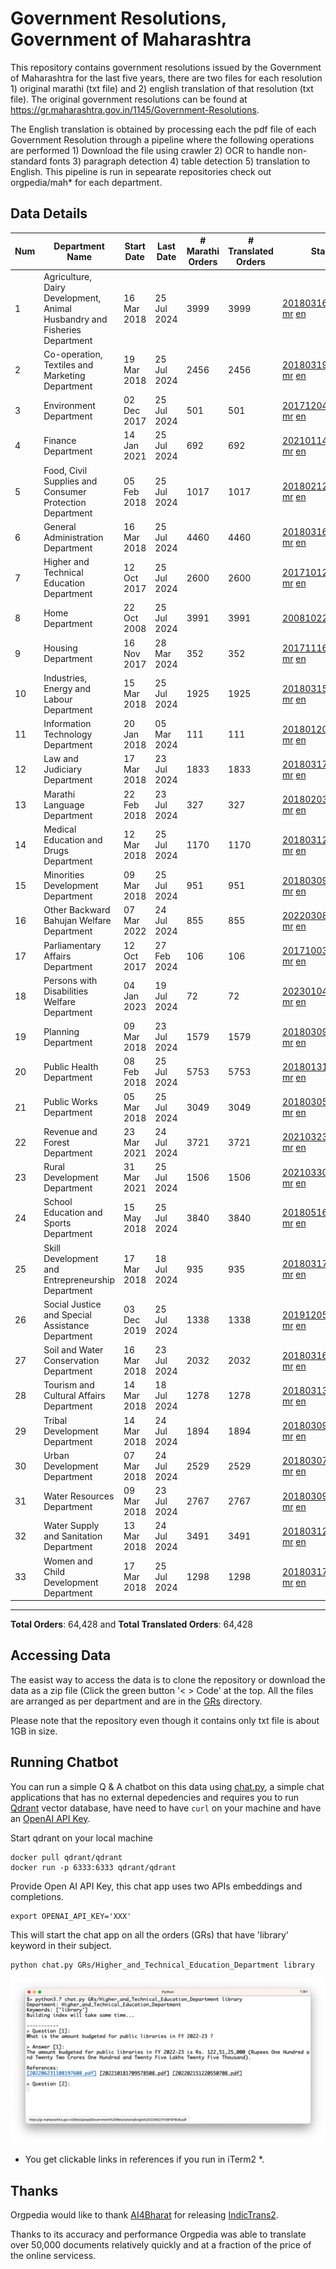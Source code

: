 # Government Resolutions, Government of Maharashtra

This repository contains government resolutions issued by the Government of Maharashtra for the last five years, there are two files for each resolution 1) original marathi (txt file) and 2) english translation of that resolution (txt file). The original government resolutions can be found at https://gr.maharashtra.gov.in/1145/Government-Resolutions.

The English translation is obtained by processing each the pdf file of each Government Resolution through a pipeline where the following operations are performed 1) Download the file using crawler 2) OCR to handle non-standard fonts 3) paragraph detection 4) table  detection 5) translation to English. This pipeline is run in sepearate repositories check out orgpedia/mah* for each department.


## Data Details

| Num | Department Name | Start Date | Last Date | # Marathi Orders | # Translated Orders | Starting Order | Last Order |
| --- | --------------- | ---------- | --------- | ---------------- | ------------------- | -------------- | ---------- |
| 1 | Agriculture, Dairy Development, Animal Husbandry and Fisheries Department | 16 Mar 2018 | 25 Jul 2024 | 3999 | 3999 | [201803161624182101.pdf](https://gr.maharashtra.gov.in/Site/Upload/Government%20Resolutions/English/201803161624182101.pdf) [mr](GRs/Agriculture,_Dairy_Development,_Animal_Husbandry_and_Fisheries_Department/201803161624182101.pdf.mr.txt) [en](GRs/Agriculture,_Dairy_Development,_Animal_Husbandry_and_Fisheries_Department/201803161624182101.pdf.en.txt) | [202407251709386401.pdf](https://gr.maharashtra.gov.in/Site/Upload/Government%20Resolutions/English/202407251709386401.pdf) [mr](GRs/Agriculture,_Dairy_Development,_Animal_Husbandry_and_Fisheries_Department/202407251709386401.pdf.mr.txt) [en](GRs/Agriculture,_Dairy_Development,_Animal_Husbandry_and_Fisheries_Department/202407251709386401.pdf.en.txt) |
| 2 | Co-operation, Textiles and Marketing Department | 19 Mar 2018 | 25 Jul 2024 | 2456 | 2456 | [201803191257576702.pdf](https://gr.maharashtra.gov.in/Site/Upload/Government%20Resolutions/English/201803191257576702.pdf) [mr](GRs/Co-operation,_Textiles_and_Marketing_Department/201803191257576702.pdf.mr.txt) [en](GRs/Co-operation,_Textiles_and_Marketing_Department/201803191257576702.pdf.en.txt) | [202407251446465602.pdf](https://gr.maharashtra.gov.in/Site/Upload/Government%20Resolutions/English/202407251446465602.pdf) [mr](GRs/Co-operation,_Textiles_and_Marketing_Department/202407251446465602.pdf.mr.txt) [en](GRs/Co-operation,_Textiles_and_Marketing_Department/202407251446465602.pdf.en.txt) |
| 3 | Environment Department | 02 Dec 2017 | 25 Jul 2024 | 501 | 501 | [201712041147216904.pdf](https://gr.maharashtra.gov.in/Site/Upload/Government%20Resolutions/English/201712041147216904.pdf) [mr](GRs/Environment_Department/201712041147216904.pdf.mr.txt) [en](GRs/Environment_Department/201712041147216904.pdf.en.txt) | [202407251203498304.pdf](https://gr.maharashtra.gov.in/Site/Upload/Government%20Resolutions/English/202407251203498304.pdf) [mr](GRs/Environment_Department/202407251203498304.pdf.mr.txt) [en](GRs/Environment_Department/202407251203498304.pdf.en.txt) |
| 4 | Finance Department | 14 Jan 2021 | 25 Jul 2024 | 692 | 692 | [202101141237329905.pdf](https://gr.maharashtra.gov.in/Site/Upload/Government%20Resolutions/English/202101141237329905.pdf) [mr](GRs/Finance_Department/202101141237329905.pdf.mr.txt) [en](GRs/Finance_Department/202101141237329905.pdf.en.txt) | [202407251105446605.pdf](https://gr.maharashtra.gov.in/Site/Upload/Government%20Resolutions/English/202407251105446605.pdf) [mr](GRs/Finance_Department/202407251105446605.pdf.mr.txt) [en](GRs/Finance_Department/202407251105446605.pdf.en.txt) |
| 5 | Food, Civil Supplies and Consumer Protection Department | 05 Feb 2018 | 25 Jul 2024 | 1017 | 1017 | [201802121244545806.pdf](https://gr.maharashtra.gov.in/Site/Upload/Government%20Resolutions/English/201802121244545806.pdf) [mr](GRs/Food,_Civil_Supplies_and_Consumer_Protection_Department/201802121244545806.pdf.mr.txt) [en](GRs/Food,_Civil_Supplies_and_Consumer_Protection_Department/201802121244545806.pdf.en.txt) | [202407251440064806.pdf](https://gr.maharashtra.gov.in/Site/Upload/Government%20Resolutions/English/202407251440064806.pdf) [mr](GRs/Food,_Civil_Supplies_and_Consumer_Protection_Department/202407251440064806.pdf.mr.txt) [en](GRs/Food,_Civil_Supplies_and_Consumer_Protection_Department/202407251440064806.pdf.en.txt) |
| 6 | General Administration Department | 16 Mar 2018 | 25 Jul 2024 | 4460 | 4460 | [201803161224022707.pdf](https://gr.maharashtra.gov.in/Site/Upload/Government%20Resolutions/English/201803161224022707.pdf) [mr](GRs/General_Administration_Department/201803161224022707.pdf.mr.txt) [en](GRs/General_Administration_Department/201803161224022707.pdf.en.txt) | [202407251108364307.pdf](https://gr.maharashtra.gov.in/Site/Upload/Government%20Resolutions/English/202407251108364307.pdf) [mr](GRs/General_Administration_Department/202407251108364307.pdf.mr.txt) [en](GRs/General_Administration_Department/202407251108364307.pdf.en.txt) |
| 7 | Higher and Technical Education Department | 12 Oct 2017 | 25 Jul 2024 | 2600 | 2600 | [201710121514029708.pdf](https://gr.maharashtra.gov.in/Site/Upload/Government%20Resolutions/English/201710121514029708.pdf) [mr](GRs/Higher_and_Technical_Education_Department/201710121514029708.pdf.mr.txt) [en](GRs/Higher_and_Technical_Education_Department/201710121514029708.pdf.en.txt) | [202407251608411908.pdf](https://gr.maharashtra.gov.in/Site/Upload/Government%20Resolutions/English/202407251608411908.pdf) [mr](GRs/Higher_and_Technical_Education_Department/202407251608411908.pdf.mr.txt) [en](GRs/Higher_and_Technical_Education_Department/202407251608411908.pdf.en.txt) |
| 8 | Home Department | 22 Oct 2008 | 25 Jul 2024 | 3991 | 3991 | [20081022.pdf](https://gr.maharashtra.gov.in/Site/Upload/Government%20Resolutions/English/20081022.pdf) [mr](GRs/Home_Department/20081022.pdf.mr.txt) [en](GRs/Home_Department/20081022.pdf.en.txt) | [202407251317139729.pdf](https://gr.maharashtra.gov.in/Site/Upload/Government%20Resolutions/English/202407251317139729.pdf) [mr](GRs/Home_Department/202407251317139729.pdf.mr.txt) [en](GRs/Home_Department/202407251317139729.pdf.en.txt) |
| 9 | Housing Department | 16 Nov 2017 | 28 Mar 2024 | 352 | 352 | [201711161447076609.pdf](https://gr.maharashtra.gov.in/Site/Upload/Government%20Resolutions/English/201711161447076609.pdf) [mr](GRs/Housing_Department/201711161447076609.pdf.mr.txt) [en](GRs/Housing_Department/201711161447076609.pdf.en.txt) | [202403281255554909.pdf](https://gr.maharashtra.gov.in/Site/Upload/Government%20Resolutions/English/202403281255554909.pdf) [mr](GRs/Housing_Department/202403281255554909.pdf.mr.txt) [en](GRs/Housing_Department/202403281255554909.pdf.en.txt) |
| 10 | Industries, Energy and Labour Department | 15 Mar 2018 | 25 Jul 2024 | 1925 | 1925 | [201803151204055010.pdf](https://gr.maharashtra.gov.in/Site/Upload/Government%20Resolutions/English/201803151204055010.pdf) [mr](GRs/Industries,_Energy_and_Labour_Department/201803151204055010.pdf.mr.txt) [en](GRs/Industries,_Energy_and_Labour_Department/201803151204055010.pdf.en.txt) | [202407251258409810.pdf](https://gr.maharashtra.gov.in/Site/Upload/Government%20Resolutions/English/202407251258409810.pdf) [mr](GRs/Industries,_Energy_and_Labour_Department/202407251258409810.pdf.mr.txt) [en](GRs/Industries,_Energy_and_Labour_Department/202407251258409810.pdf.en.txt) |
| 11 | Information Technology Department | 20 Jan 2018 | 05 Mar 2024 | 111 | 111 | [201801201843024511.pdf](https://gr.maharashtra.gov.in/Site/Upload/Government%20Resolutions/English/201801201843024511.pdf) [mr](GRs/Information_Technology_Department/201801201843024511.pdf.mr.txt) [en](GRs/Information_Technology_Department/201801201843024511.pdf.en.txt) | [202403051249430211.pdf](https://gr.maharashtra.gov.in/Site/Upload/Government%20Resolutions/English/202403051249430211.pdf) [mr](GRs/Information_Technology_Department/202403051249430211.pdf.mr.txt) [en](GRs/Information_Technology_Department/202403051249430211.pdf.en.txt) |
| 12 | Law and Judiciary Department | 17 Mar 2018 | 23 Jul 2024 | 1833 | 1833 | [201803171129290212.pdf](https://gr.maharashtra.gov.in/Site/Upload/Government%20Resolutions/English/201803171129290212.pdf) [mr](GRs/Law_and_Judiciary_Department/201803171129290212.pdf.mr.txt) [en](GRs/Law_and_Judiciary_Department/201803171129290212.pdf.en.txt) | [202407231639564012.pdf](https://gr.maharashtra.gov.in/Site/Upload/Government%20Resolutions/English/202407231639564012.pdf) [mr](GRs/Law_and_Judiciary_Department/202407231639564012.pdf.mr.txt) [en](GRs/Law_and_Judiciary_Department/202407231639564012.pdf.en.txt) |
| 13 | Marathi Language Department | 22 Feb 2018 | 23 Jul 2024 | 327 | 327 | [201802031549154233.pdf](https://gr.maharashtra.gov.in/Site/Upload/Government%20Resolutions/English/201802031549154233.pdf) [mr](GRs/Marathi_Language_Department/201802031549154233.pdf.mr.txt) [en](GRs/Marathi_Language_Department/201802031549154233.pdf.en.txt) | [202407231241293633.pdf](https://gr.maharashtra.gov.in/Site/Upload/Government%20Resolutions/English/202407231241293633.pdf) [mr](GRs/Marathi_Language_Department/202407231241293633.pdf.mr.txt) [en](GRs/Marathi_Language_Department/202407231241293633.pdf.en.txt) |
| 14 | Medical Education and Drugs Department | 12 Mar 2018 | 25 Jul 2024 | 1170 | 1170 | [201803121137094813.pdf](https://gr.maharashtra.gov.in/Site/Upload/Government%20Resolutions/English/201803121137094813.pdf) [mr](GRs/Medical_Education_and_Drugs_Department/201803121137094813.pdf.mr.txt) [en](GRs/Medical_Education_and_Drugs_Department/201803121137094813.pdf.en.txt) | [202407251513126913.pdf](https://gr.maharashtra.gov.in/Site/Upload/Government%20Resolutions/English/202407251513126913.pdf) [mr](GRs/Medical_Education_and_Drugs_Department/202407251513126913.pdf.mr.txt) [en](GRs/Medical_Education_and_Drugs_Department/202407251513126913.pdf.en.txt) |
| 15 | Minorities Development Department | 09 Mar 2018 | 25 Jul 2024 | 951 | 951 | [201803091218355314.pdf](https://gr.maharashtra.gov.in/Site/Upload/Government%20Resolutions/English/201803091218355314.pdf) [mr](GRs/Minorities_Development_Department/201803091218355314.pdf.mr.txt) [en](GRs/Minorities_Development_Department/201803091218355314.pdf.en.txt) | [202407251800039614.pdf](https://gr.maharashtra.gov.in/Site/Upload/Government%20Resolutions/English/202407251800039614.pdf) [mr](GRs/Minorities_Development_Department/202407251800039614.pdf.mr.txt) [en](GRs/Minorities_Development_Department/202407251800039614.pdf.en.txt) |
| 16 | Other Backward Bahujan Welfare Department | 07 Mar 2022 | 24 Jul 2024 | 855 | 855 | [202203081752439334.pdf](https://gr.maharashtra.gov.in/Site/Upload/Government%20Resolutions/English/202203081752439334.pdf) [mr](GRs/Other_Backward_Bahujan_Welfare_Department/202203081752439334.pdf.mr.txt) [en](GRs/Other_Backward_Bahujan_Welfare_Department/202203081752439334.pdf.en.txt) | [202407241633266634.pdf](https://gr.maharashtra.gov.in/Site/Upload/Government%20Resolutions/English/202407241633266634...pdf) [mr](GRs/Other_Backward_Bahujan_Welfare_Department/202407241633266634.pdf.mr.txt) [en](GRs/Other_Backward_Bahujan_Welfare_Department/202407241633266634.pdf.en.txt) |
| 17 | Parliamentary Affairs Department | 12 Oct 2017 | 27 Feb 2024 | 106 | 106 | [201710031642378615.pdf](https://gr.maharashtra.gov.in/Site/Upload/Government%20Resolutions/English/201710031642378615.pdf) [mr](GRs/Parliamentary_Affairs_Department/201710031642378615.pdf.mr.txt) [en](GRs/Parliamentary_Affairs_Department/201710031642378615.pdf.en.txt) | [202402271500283915.pdf](https://gr.maharashtra.gov.in/Site/Upload/Government%20Resolutions/English/202402271500283915.pdf) [mr](GRs/Parliamentary_Affairs_Department/202402271500283915.pdf.mr.txt) [en](GRs/Parliamentary_Affairs_Department/202402271500283915.pdf.en.txt) |
| 18 | Persons with Disabilities Welfare Department | 04 Jan 2023 | 19 Jul 2024 | 72 | 72 | [202301041906309635.pdf](https://gr.maharashtra.gov.in/Site/Upload/Government%20Resolutions/English/202301041906309635.pdf) [mr](GRs/Persons_with_Disabilities_Welfare_Department/202301041906309635.pdf.mr.txt) [en](GRs/Persons_with_Disabilities_Welfare_Department/202301041906309635.pdf.en.txt) | [202407191308289135.pdf](https://gr.maharashtra.gov.in/Site/Upload/Government%20Resolutions/English/202407191308289135.pdf) [mr](GRs/Persons_with_Disabilities_Welfare_Department/202407191308289135.pdf.mr.txt) [en](GRs/Persons_with_Disabilities_Welfare_Department/202407191308289135.pdf.en.txt) |
| 19 | Planning Department | 09 Mar 2018 | 23 Jul 2024 | 1579 | 1579 | [201803091441032716.pdf](https://gr.maharashtra.gov.in/Site/Upload/Government%20Resolutions/English/201803091441032716.pdf) [mr](GRs/Planning_Department/201803091441032716.pdf.mr.txt) [en](GRs/Planning_Department/201803091441032716.pdf.en.txt) | [202407231512267116.pdf](https://gr.maharashtra.gov.in/Site/Upload/Government%20Resolutions/English/202407231512267116.pdf) [mr](GRs/Planning_Department/202407231512267116.pdf.mr.txt) [en](GRs/Planning_Department/202407231512267116.pdf.en.txt) |
| 20 | Public Health Department | 08 Feb 2018 | 25 Jul 2024 | 5753 | 5753 | [201801311722275417.pdf](https://gr.maharashtra.gov.in/Site/Upload/Government%20Resolutions/English/201801311722275417.pdf) [mr](GRs/Public_Health_Department/201801311722275417.pdf.mr.txt) [en](GRs/Public_Health_Department/201801311722275417.pdf.en.txt) | [202407251146006217.pdf](https://gr.maharashtra.gov.in/Site/Upload/Government%20Resolutions/English/202407251146006217.pdf) [mr](GRs/Public_Health_Department/202407251146006217.pdf.mr.txt) [en](GRs/Public_Health_Department/202407251146006217.pdf.en.txt) |
| 21 | Public Works Department | 05 Mar 2018 | 25 Jul 2024 | 3049 | 3049 | [201803051515468118.pdf](https://gr.maharashtra.gov.in/Site/Upload/Government%20Resolutions/English/201803051515468118.pdf) [mr](GRs/Public_Works_Department/201803051515468118.pdf.mr.txt) [en](GRs/Public_Works_Department/201803051515468118.pdf.en.txt) | [202407251308057118.pdf](https://gr.maharashtra.gov.in/Site/Upload/Government%20Resolutions/English/202407251308057118.pdf) [mr](GRs/Public_Works_Department/202407251308057118.pdf.mr.txt) [en](GRs/Public_Works_Department/202407251308057118.pdf.en.txt) |
| 22 | Revenue and Forest Department | 23 Mar 2021 | 24 Jul 2024 | 3721 | 3721 | [202103231328393119.pdf](https://gr.maharashtra.gov.in/Site/Upload/Government%20Resolutions/English/202103231328393119.pdf) [mr](GRs/Revenue_and_Forest_Department/202103231328393119.pdf.mr.txt) [en](GRs/Revenue_and_Forest_Department/202103231328393119.pdf.en.txt) | [202407251103326219.pdf](https://gr.maharashtra.gov.in/Site/Upload/Government%20Resolutions/English/202407251103326219.pdf) [mr](GRs/Revenue_and_Forest_Department/202407251103326219.pdf.mr.txt) [en](GRs/Revenue_and_Forest_Department/202407251103326219.pdf.en.txt) |
| 23 | Rural Development Department | 31 Mar 2021 | 25 Jul 2024 | 1506 | 1506 | [202103301021181120.pdf](https://gr.maharashtra.gov.in/Site/Upload/Government%20Resolutions/English/202103301021181120.pdf) [mr](GRs/Rural_Development_Department/202103301021181120.pdf.mr.txt) [en](GRs/Rural_Development_Department/202103301021181120.pdf.en.txt) | [202407251659356120.pdf](https://gr.maharashtra.gov.in/Site/Upload/Government%20Resolutions/English/202407251659356120.pdf) [mr](GRs/Rural_Development_Department/202407251659356120.pdf.mr.txt) [en](GRs/Rural_Development_Department/202407251659356120.pdf.en.txt) |
| 24 | School Education and Sports Department | 15 May 2018 | 25 Jul 2024 | 3840 | 3840 | [201805161114241221.pdf](https://gr.maharashtra.gov.in/Site/Upload/Government%20Resolutions/English/201805161114241221.pdf) [mr](GRs/School_Education_and_Sports_Department/201805161114241221.pdf.mr.txt) [en](GRs/School_Education_and_Sports_Department/201805161114241221.pdf.en.txt) | [202407251702389021.pdf](https://gr.maharashtra.gov.in/Site/Upload/Government%20Resolutions/English/202407251702389021.pdf) [mr](GRs/School_Education_and_Sports_Department/202407251702389021.pdf.mr.txt) [en](GRs/School_Education_and_Sports_Department/202407251702389021.pdf.en.txt) |
| 25 | Skill Development and Entrepreneurship Department | 17 Mar 2018 | 18 Jul 2024 | 935 | 935 | [201803171322099003.pdf](https://gr.maharashtra.gov.in/Site/Upload/Government%20Resolutions/English/201803171322099003.pdf) [mr](GRs/Skill_Development_and_Entrepreneurship_Department/201803171322099003.pdf.mr.txt) [en](GRs/Skill_Development_and_Entrepreneurship_Department/201803171322099003.pdf.en.txt) | [202407181653067103.pdf](https://gr.maharashtra.gov.in/Site/Upload/Government%20Resolutions/English/202407181653067103.pdf) [mr](GRs/Skill_Development_and_Entrepreneurship_Department/202407181653067103.pdf.mr.txt) [en](GRs/Skill_Development_and_Entrepreneurship_Department/202407181653067103.pdf.en.txt) |
| 26 | Social Justice and Special Assistance Department | 03 Dec 2019 | 25 Jul 2024 | 1338 | 1338 | [201912051107011622.pdf](https://gr.maharashtra.gov.in/Site/Upload/Government%20Resolutions/English/201912051107011622.pdf) [mr](GRs/Social_Justice_and_Special_Assistance_Department/201912051107011622.pdf.mr.txt) [en](GRs/Social_Justice_and_Special_Assistance_Department/201912051107011622.pdf.en.txt) | [202407251546130722.pdf](https://gr.maharashtra.gov.in/Site/Upload/Government%20Resolutions/English/202407251546130722...pdf) [mr](GRs/Social_Justice_and_Special_Assistance_Department/202407251546130722.pdf.mr.txt) [en](GRs/Social_Justice_and_Special_Assistance_Department/202407251546130722.pdf.en.txt) |
| 27 | Soil and Water Conservation Department | 16 Mar 2018 | 23 Jul 2024 | 2032 | 2032 | [201803161247582426.pdf](https://gr.maharashtra.gov.in/Site/Upload/Government%20Resolutions/English/201803161247582426.pdf) [mr](GRs/Soil_and_Water_Conservation_Department/201803161247582426.pdf.mr.txt) [en](GRs/Soil_and_Water_Conservation_Department/201803161247582426.pdf.en.txt) | [202407231529302426.pdf](https://gr.maharashtra.gov.in/Site/Upload/Government%20Resolutions/English/202407231529302426.pdf) [mr](GRs/Soil_and_Water_Conservation_Department/202407231529302426.pdf.mr.txt) [en](GRs/Soil_and_Water_Conservation_Department/202407231529302426.pdf.en.txt) |
| 28 | Tourism and Cultural Affairs Department | 14 Mar 2018 | 18 Jul 2024 | 1278 | 1278 | [201803131542054523.pdf](https://gr.maharashtra.gov.in/Site/Upload/Government%20Resolutions/English/201803131542054523.pdf) [mr](GRs/Tourism_and_Cultural_Affairs_Department/201803131542054523.pdf.mr.txt) [en](GRs/Tourism_and_Cultural_Affairs_Department/201803131542054523.pdf.en.txt) | [202407181755151623.pdf](https://gr.maharashtra.gov.in/Site/Upload/Government%20Resolutions/English/202407181755151623.pdf) [mr](GRs/Tourism_and_Cultural_Affairs_Department/202407181755151623.pdf.mr.txt) [en](GRs/Tourism_and_Cultural_Affairs_Department/202407181755151623.pdf.en.txt) |
| 29 | Tribal Development Department | 14 Mar 2018 | 24 Jul 2024 | 1894 | 1894 | [201803091105184924.pdf](https://gr.maharashtra.gov.in/Site/Upload/Government%20Resolutions/English/201803091105184924.pdf) [mr](GRs/Tribal_Development_Department/201803091105184924.pdf.mr.txt) [en](GRs/Tribal_Development_Department/201803091105184924.pdf.en.txt) | [202407241451186624.pdf](https://gr.maharashtra.gov.in/Site/Upload/Government%20Resolutions/English/202407241451186624.pdf) [mr](GRs/Tribal_Development_Department/202407241451186624.pdf.mr.txt) [en](GRs/Tribal_Development_Department/202407241451186624.pdf.en.txt) |
| 30 | Urban Development Department | 07 Mar 2018 | 24 Jul 2024 | 2529 | 2529 | [201803071203178325.pdf](https://gr.maharashtra.gov.in/Site/Upload/Government%20Resolutions/English/201803071203178325.pdf) [mr](GRs/Urban_Development_Department/201803071203178325.pdf.mr.txt) [en](GRs/Urban_Development_Department/201803071203178325.pdf.en.txt) | [202407241651246625.pdf](https://gr.maharashtra.gov.in/Site/Upload/Government%20Resolutions/English/202407241651246625.pdf) [mr](GRs/Urban_Development_Department/202407241651246625.pdf.mr.txt) [en](GRs/Urban_Development_Department/202407241651246625.pdf.en.txt) |
| 31 | Water Resources Department | 09 Mar 2018 | 23 Jul 2024 | 2767 | 2767 | [201803091034435527.pdf](https://gr.maharashtra.gov.in/Site/Upload/Government%20Resolutions/English/201803091034435527.pdf) [mr](GRs/Water_Resources_Department/201803091034435527.pdf.mr.txt) [en](GRs/Water_Resources_Department/201803091034435527.pdf.en.txt) | [202407231340579227.pdf](https://gr.maharashtra.gov.in/Site/Upload/Government%20Resolutions/English/202407231340579227.pdf) [mr](GRs/Water_Resources_Department/202407231340579227.pdf.mr.txt) [en](GRs/Water_Resources_Department/202407231340579227.pdf.en.txt) |
| 32 | Water Supply and Sanitation Department | 13 Mar 2018 | 24 Jul 2024 | 3491 | 3491 | [201803121414108428.pdf](https://gr.maharashtra.gov.in/Site/Upload/Government%20Resolutions/English/201803121414108428.pdf) [mr](GRs/Water_Supply_and_Sanitation_Department/201803121414108428.pdf.mr.txt) [en](GRs/Water_Supply_and_Sanitation_Department/201803121414108428.pdf.en.txt) | [202407241157398128.pdf](https://gr.maharashtra.gov.in/Site/Upload/Government%20Resolutions/English/202407241157398128.pdf) [mr](GRs/Water_Supply_and_Sanitation_Department/202407241157398128.pdf.mr.txt) [en](GRs/Water_Supply_and_Sanitation_Department/202407241157398128.pdf.en.txt) |
| 33 | Women and Child Development Department | 17 Mar 2018 | 25 Jul 2024 | 1298 | 1298 | [201803171539444330.pdf](https://gr.maharashtra.gov.in/Site/Upload/Government%20Resolutions/English/201803171539444330.pdf) [mr](GRs/Women_and_Child_Development_Department/201803171539444330.pdf.mr.txt) [en](GRs/Women_and_Child_Development_Department/201803171539444330.pdf.en.txt) | [202407251732389530.pdf](https://gr.maharashtra.gov.in/Site/Upload/Government%20Resolutions/English/202407251732389530.pdf) [mr](GRs/Women_and_Child_Development_Department/202407251732389530.pdf.mr.txt) [en](GRs/Women_and_Child_Development_Department/202407251732389530.pdf.en.txt) |
----------------------------------------------------------------------------------------------------

**Total Orders**: 64,428 and **Total Translated Orders**: 64,428
## Accessing Data

The easist way to access the data is to clone the repository or download the data as a zip file (Click the green button '< > Code' at the top. All the files are arranged as per department and are in the [GRs](GRs) directory.

Please note that the repository even though it contains only txt file is about 1GB in size.

## Running Chatbot

You can run a simple Q & A chatbot on this data using [chat.py](chat.py), a simple chat applications that has no external depedencies and requires you to run [Qdrant](https://qdrant.tech/) vector database, have need to have `curl` on your machine and have an [OpenAI API Key](https://help.openai.com/en/articles/4936850-where-do-i-find-my-secret-api-key).

Start qdrant on your local machine
```shell
docker pull qdrant/qdrant
docker run -p 6333:6333 qdrant/qdrant
```

Provide Open AI API Key, this chat app uses two APIs embeddings and completions.
```shell
export OPENAI_API_KEY='XXX'
```

This will start the chat app on all the orders (GRs) that have 'library' keyword in their subject.

```shell
python chat.py GRs/Higher_and_Technical_Education_Department library
```

![screenshot of running chat.py](screenshot.png)

* You get clickable links in references if you run in iTerm2 *.

## Thanks

Orgpedia would like to thank [AI4Bharat](https://ai4bharat.iitm.ac.in/) for releasing [IndicTrans2](https://github.com/AI4Bharat/IndicTrans2).

Thanks to its accuracy and performance Orgpedia was able to translate over 50,000 documents relatively quickly and at a fraction of the price of the online servicess.











